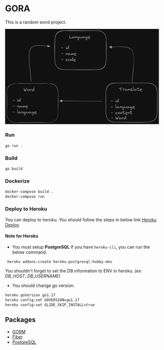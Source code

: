 # GORA

This is a random word project.

![](./assets/gora.png)

### Run
```shell
go run .
```

### Build
```shell
go build
```

### Dockerize
```shell
docker-compose build .
docker-compose run
```

### Deploy to Heroku
You can deploy to heroku. You should follow the steps in below link
[Heroku Deploy](https://devcenter.heroku.com/articles/getting-started-with-go)

#### Note for Heroku
- You must setup **PostgreSQL**
If you have ``heroku-cli``, you can run the below command.
```shell
 heroku addons:create heroku-postgresql:hobby-dev
```
You shouldn't forget to set the DB information to ENV in heroku. _(ex: DB_HOST, DB_USERNAME)_
- You should change go version.
```shell
heroku goVersion go1.17
heroku config:set GOVERSION=go1.17
heroku config:set GLIDE_SKIP_INSTALL=true
```
## Packages
- [GORM](https://gorm.io)
- [Fiber](https://gofiber.io)
- [PostgreSQL](https://www.postgresql.org)